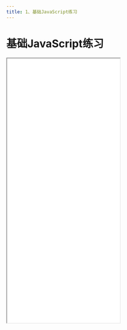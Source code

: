 ```yaml
---
title: 1、基础JavaScript练习
---
```


# 基础JavaScript练习

<iframe src='/html/js/pratice.html' height='700px'></iframe>